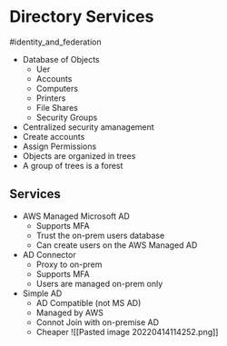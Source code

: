 # Directory Services
#identity_and_federation
* Database of Objects
	* Uer
	* Accounts
	* Computers
	* Printers
	* File Shares
	* Security Groups
* Centralized security amanagement
* Create accounts
* Assign Permissions
* Objects are organized in trees
* A group of trees is a forest

## Services
* AWS Managed Microsoft AD
	* Supports MFA
	* Trust the on-prem users database
	* Can create users on the AWS Managed AD
* AD Connector
	* Proxy to on-prem
	* Supports MFA
	* Users are managed on-prem only
* Simple AD
	* AD Compatible (not MS AD)
	* Managed by AWS
	* Connot Join with on-premise AD
	* Cheaper
![[Pasted image 20220414114252.png]]
